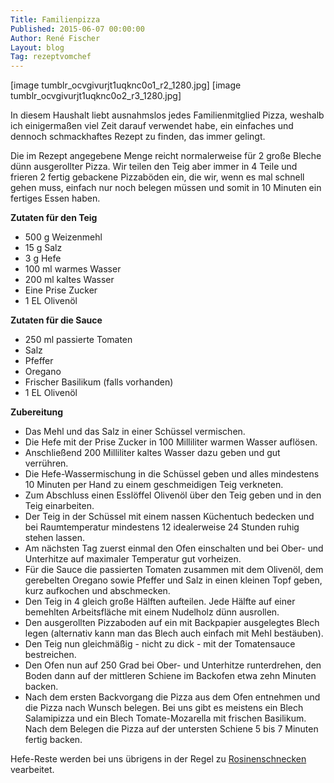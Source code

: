 ```yaml
---
Title: Familienpizza
Published: 2015-06-07 00:00:00
Author: René Fischer
Layout: blog
Tag: rezeptvomchef
---
```


[image tumblr_ocvgivurjt1uqknc0o1_r2_1280.jpg]
[image tumblr_ocvgivurjt1uqknc0o2_r3_1280.jpg]

In diesem Haushalt liebt ausnahmslos jedes Familienmitglied Pizza, weshalb ich einigermaßen viel Zeit darauf verwendet habe, ein einfaches und dennoch schmackhaftes Rezept zu finden, das immer gelingt.

Die im Rezept angegebene Menge reicht normalerweise für 2 große Bleche dünn ausgerollter Pizza. Wir teilen den Teig aber immer in 4 Teile und frieren 2 fertig gebackene Pizzaböden ein, die wir, wenn es mal schnell gehen muss, einfach nur noch belegen müssen und somit in 10 Minuten ein fertiges Essen haben.

**Zutaten für den Teig**

* 500 g Weizenmehl
* 15 g Salz
* 3 g Hefe
* 100 ml warmes Wasser
* 200 ml kaltes Wasser
* Eine Prise Zucker
* 1 EL Olivenöl

**Zutaten für die Sauce**

* 250 ml passierte Tomaten
* Salz
* Pfeffer
* Oregano
* Frischer Basilikum (falls vorhanden)
* 1 EL Olivenöl

**Zubereitung**

* Das Mehl und das Salz in einer Schüssel vermischen.
* Die Hefe mit der Prise Zucker in 100 Milliliter warmen Wasser auflösen.
* Anschließend 200 Milliliter kaltes Wasser dazu geben und gut verrühren.
* Die Hefe-Wassermischung in die Schüssel geben und alles mindestens 10 Minuten per Hand zu einem geschmeidigen Teig verkneten.
* Zum Abschluss einen Esslöffel Olivenöl über den Teig geben und in den Teig einarbeiten.
* Der Teig in der Schüssel mit einem nassen Küchentuch bedecken und bei Raumtemperatur mindestens 12 idealerweise 24 Stunden ruhig stehen lassen.
* Am nächsten Tag zuerst einmal den Ofen einschalten und bei Ober- und Unterhitze auf maximaler Temperatur gut vorheizen.
* Für die Sauce die passierten Tomaten zusammen mit dem Olivenöl, dem gerebelten Oregano sowie Pfeffer und Salz in einen kleinen Topf geben, kurz aufkochen und abschmecken.
* Den Teig in 4 gleich große Hälften aufteilen. Jede Hälfte auf einer bemehlten Arbeitsfläche mit einem Nudelholz dünn ausrollen.
* Den ausgerollten Pizzaboden auf ein mit Backpapier ausgelegtes Blech legen (alternativ kann man das Blech auch einfach mit Mehl bestäuben).
* Den Teig nun gleichmäßig - nicht zu dick - mit der Tomatensauce bestreichen.
* Den Ofen nun auf 250 Grad bei Ober- und Unterhitze runterdrehen, den Boden dann auf der mittleren Schiene im Backofen etwa zehn Minuten backen.
* Nach dem ersten Backvorgang die Pizza aus dem Ofen entnehmen und die Pizza nach Wunsch belegen. Bei uns gibt es meistens ein Blech Salamipizza und ein Blech Tomate-Mozarella mit frischen Basilikum. Nach dem Belegen die Pizza auf der untersten Schiene 5 bis 7 Minuten fertig backen.

Hefe-Reste werden bei uns übrigens in der Regel zu [Rosinenschnecken](/rosinenschnecken) vearbeitet.